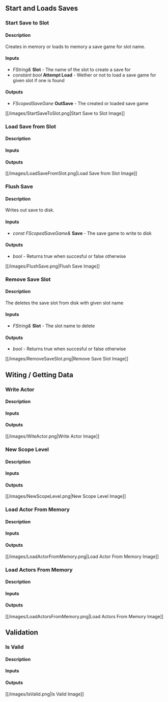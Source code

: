 ## Start and Loads Saves
### Start Save to Slot
#### Description
Creates in memory or loads to memory a save game for slot name. 

#### Inputs
* *FString&* **Slot** - The name of the slot to create a save for
* *constant bool* **Attempt Load** - Wether or not to load a save game for given slot if one is found
#### Outputs
* *FScopedSaveGane* **OutSave** - The created or loaded save game 

[[/images/StartSaveToSlot.png|Start Save to Slot Image]]
### Load Save from Slot
#### Description
#### Inputs
#### Outputs

[[/images/LoadSaveFromSlot.png|Load Save from Slot Image]]
### Flush Save
#### Description
Writes out save to disk.
#### Inputs
* *const FScopedSaveGame&* **Save** - The save game to write to disk
#### Outputs
* *bool* - Returns true when succesful or false otherwise

[[/images/FlushSave.png|Flush Save Image]]
### Remove Save Slot
#### Description
The deletes the save slot from disk with given slot name
#### Inputs
* *FString&* **Slot** - The slot name to delete
#### Outputs
* *bool* - Returns true when succesful or false otherwise

[[/images/RemoveSaveSlot.png|Remove Save Slot Image]]
## Witing / Getting Data
### Write Actor
#### Description
#### Inputs
#### Outputs
[[/images/WiteActor.png|Write Actor Image]]
### New Scope Level
#### Description
#### Inputs
#### Outputs
[[/images/NewScopeLevel.png|New Scope Level Image]]
### Load Actor From Memory
#### Description
#### Inputs
#### Outputs
[[/images/LoadActorFromMemory.png|Load Actor From Memory Image]]
### Load Actors From Memory
#### Description
#### Inputs
#### Outputs
[[/images/LoadActorsFromMemory.png|Load Actors From Memory Image]]
## Validation
### Is Valid
#### Description
#### Inputs
#### Outputs
[[/images/IsValid.png|Is Valid Image]]
